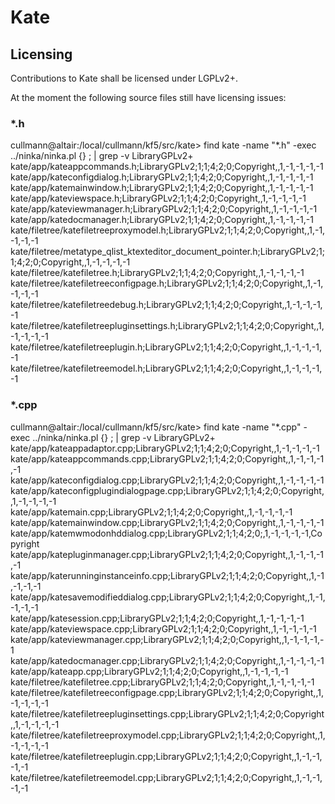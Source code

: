 # Kate

## Licensing

Contributions to Kate shall be licensed under LGPLv2+.

At the moment the following source files still have licensing issues:

### *.h

cullmann@altair:/local/cullmann/kf5/src/kate> find kate -name "*.h" -exec ../ninka/ninka.pl {} \; | grep -v LibraryGPLv2\+
kate/app/kateappcommands.h;LibraryGPLv2;1;1;4;2;0;Copyright,,1,-1,-1,-1,-1
kate/app/kateconfigdialog.h;LibraryGPLv2;1;1;4;2;0;Copyright,,1,-1,-1,-1,-1
kate/app/katemainwindow.h;LibraryGPLv2;1;1;4;2;0;Copyright,,1,-1,-1,-1,-1
kate/app/kateviewspace.h;LibraryGPLv2;1;1;4;2;0;Copyright,,1,-1,-1,-1,-1
kate/app/kateviewmanager.h;LibraryGPLv2;1;1;4;2;0;Copyright,,1,-1,-1,-1,-1
kate/app/katedocmanager.h;LibraryGPLv2;1;1;4;2;0;Copyright,,1,-1,-1,-1,-1
kate/filetree/katefiletreeproxymodel.h;LibraryGPLv2;1;1;4;2;0;Copyright,,1,-1,-1,-1,-1
kate/filetree/metatype_qlist_ktexteditor_document_pointer.h;LibraryGPLv2;1;1;4;2;0;Copyright,,1,-1,-1,-1,-1
kate/filetree/katefiletree.h;LibraryGPLv2;1;1;4;2;0;Copyright,,1,-1,-1,-1,-1
kate/filetree/katefiletreeconfigpage.h;LibraryGPLv2;1;1;4;2;0;Copyright,,1,-1,-1,-1,-1
kate/filetree/katefiletreedebug.h;LibraryGPLv2;1;1;4;2;0;Copyright,,1,-1,-1,-1,-1
kate/filetree/katefiletreepluginsettings.h;LibraryGPLv2;1;1;4;2;0;Copyright,,1,-1,-1,-1,-1
kate/filetree/katefiletreeplugin.h;LibraryGPLv2;1;1;4;2;0;Copyright,,1,-1,-1,-1,-1
kate/filetree/katefiletreemodel.h;LibraryGPLv2;1;1;4;2;0;Copyright,,1,-1,-1,-1,-1

### *.cpp

cullmann@altair:/local/cullmann/kf5/src/kate> find kate -name "*.cpp" -exec ../ninka/ninka.pl {} \; | grep -v LibraryGPLv2\+
kate/app/kateappadaptor.cpp;LibraryGPLv2;1;1;4;2;0;Copyright,,1,-1,-1,-1,-1
kate/app/kateappcommands.cpp;LibraryGPLv2;1;1;4;2;0;Copyright,,1,-1,-1,-1,-1
kate/app/kateconfigdialog.cpp;LibraryGPLv2;1;1;4;2;0;Copyright,,1,-1,-1,-1,-1
kate/app/kateconfigplugindialogpage.cpp;LibraryGPLv2;1;1;4;2;0;Copyright,,1,-1,-1,-1,-1
kate/app/katemain.cpp;LibraryGPLv2;1;1;4;2;0;Copyright,,1,-1,-1,-1,-1
kate/app/katemainwindow.cpp;LibraryGPLv2;1;1;4;2;0;Copyright,,1,-1,-1,-1,-1
kate/app/katemwmodonhddialog.cpp;LibraryGPLv2;1;1;4;2;0;,1,-1,-1,-1,-1,Copyright
kate/app/katepluginmanager.cpp;LibraryGPLv2;1;1;4;2;0;Copyright,,1,-1,-1,-1,-1
kate/app/katerunninginstanceinfo.cpp;LibraryGPLv2;1;1;4;2;0;Copyright,,1,-1,-1,-1,-1
kate/app/katesavemodifieddialog.cpp;LibraryGPLv2;1;1;4;2;0;Copyright,,1,-1,-1,-1,-1
kate/app/katesession.cpp;LibraryGPLv2;1;1;4;2;0;Copyright,,1,-1,-1,-1,-1
kate/app/kateviewspace.cpp;LibraryGPLv2;1;1;4;2;0;Copyright,,1,-1,-1,-1,-1
kate/app/kateviewmanager.cpp;LibraryGPLv2;1;1;4;2;0;Copyright,,1,-1,-1,-1,-1
kate/app/katedocmanager.cpp;LibraryGPLv2;1;1;4;2;0;Copyright,,1,-1,-1,-1,-1
kate/app/kateapp.cpp;LibraryGPLv2;1;1;4;2;0;Copyright,,1,-1,-1,-1,-1
kate/filetree/katefiletree.cpp;LibraryGPLv2;1;1;4;2;0;Copyright,,1,-1,-1,-1,-1
kate/filetree/katefiletreeconfigpage.cpp;LibraryGPLv2;1;1;4;2;0;Copyright,,1,-1,-1,-1,-1
kate/filetree/katefiletreepluginsettings.cpp;LibraryGPLv2;1;1;4;2;0;Copyright,,1,-1,-1,-1,-1
kate/filetree/katefiletreeproxymodel.cpp;LibraryGPLv2;1;1;4;2;0;Copyright,,1,-1,-1,-1,-1
kate/filetree/katefiletreeplugin.cpp;LibraryGPLv2;1;1;4;2;0;Copyright,,1,-1,-1,-1,-1
kate/filetree/katefiletreemodel.cpp;LibraryGPLv2;1;1;4;2;0;Copyright,,1,-1,-1,-1,-1
